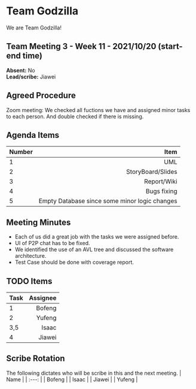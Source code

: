# Team Godzilla
We are Team Godzilla!

## Team Meeting 3 - Week 11 - 2021/10/20 (start-end time)
**Absent:** No
<br>
**Lead/scribe:** Jiawei

## Agreed Procedure
Zoom meeting: We checked all fuctions we have and assigned minor tasks to each person. And double checked if there is missing. 

## Agenda Items
| Number | Item |
| :--- | ---: |
| 1 | UML|
| 2 | StoryBoard/Slides |
| 3 | Report/Wiki |
| 4 | Bugs fixing |
| 5 | Empty Database since some minor logic changes |

## Meeting Minutes
- Each of us did a great job with the tasks we were assigned before.
- UI of P2P chat has to be fixed.
- We identified the use of an AVL tree and discussed the software architecture.
- Test Case should be done with coverage report.

## TODO Items
| Task | Assignee |
| :--- | ---: |
| 1 | Bofeng |
| 2 | Yufeng |
| 3,5 | Isaac |
| 4 | Jiawei |

## Scribe Rotation
The following dictates who will be scribe in this and the next meeting.
| Name |
| :---: |
| Bofeng |
| Isaac |
| Jiawei |
| Yufeng |
